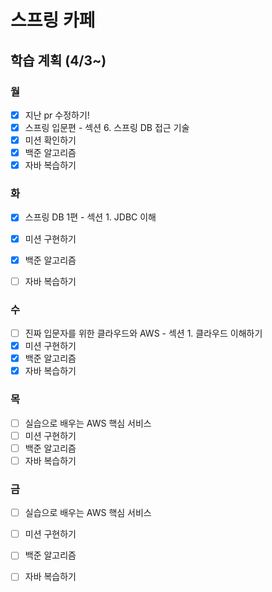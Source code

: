 # 스프링 카페
## 학습 계획 (4/3~)

### 월
- [x] 지난 pr 수정하기!
- [x] 스프링 입문편 - 섹션 6. 스프링 DB 접근 기술
- [x] 미션 확인하기
- [x] 백준 알고리즘
- [x] 자바 복습하기

### 화
- [x] 스프링 DB 1편 - 섹션 1. JDBC 이해
- [x] 미션 구현하기
- [x] 백준 알고리즘
- [ ] 자바 복습하기


### 수
- [ ] 진짜 입문자를 위한 클라우드와 AWS - 섹션 1. 클라우드 이해하기
- [x] 미션 구현하기
- [x] 백준 알고리즘
- [x] 자바 복습하기

### 목
- [ ] 실습으로 배우는 AWS 핵심 서비스
- [ ] 미션 구현하기
- [ ] 백준 알고리즘
- [ ] 자바 복습하기

### 금
- [ ] 실습으로 배우는 AWS 핵심 서비스
- [ ] 미션 구현하기
- [ ] 백준 알고리즘
- [ ] 자바 복습하기


